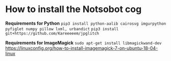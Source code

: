 # How to install the Notsobot cog
**Requirements for Python**
`pip3 install python-aalib cairosvg imgurpython pyfiglet numpy pillow lxml, urbandict`
`pip3 install git+https://github.com/Kareeeeem/jpglitch`


**Requirements for ImageMagick**
`sudo apt-get install libmagickwand-dev`
https://linuxconfig.org/how-to-install-imagemagick-7-on-ubuntu-18-04-linux
